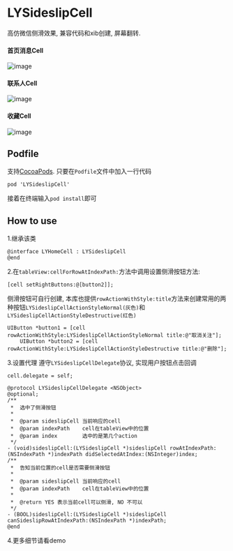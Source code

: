 # LYSideslipCell

高仿微信侧滑效果, 兼容代码和xib创建, 屏幕翻转.

#### 首页消息Cell
![image](http://oad5jrdyg.bkt.clouddn.com/LYSideslipCell_Snapshot1.gif)


#### 联系人Cell
![image](http://oad5jrdyg.bkt.clouddn.com/LYSideslipCell_Snapshot2.gif)

#### 收藏Cell
![image](http://oad5jrdyg.bkt.clouddn.com/LYSideslipCell_Snapshot3.gif)


## Podfile
支持[CocoaPods](http://cocoapods.org/). 只要在`Podfile`文件中加入一行代码

```
pod 'LYSideslipCell'
```

接着在终端输入`pod install`即可



## How to use

1.继承该类

```
@interface LYHomeCell : LYSideslipCell
@end
```

2.在`tableView:cellForRowAtIndexPath:`方法中调用设置侧滑按钮方法:

```
[cell setRightButtons:@[button2]];
```

侧滑按钮可自行创建, 本库也提供`rowActionWithStyle:title`方法来创建常用的两种按钮`LYSideslipCellActionStyleNormal(灰色)`和`LYSideslipCellActionStyleDestructive(红色)`

```
UIButton *button1 = [cell rowActionWithStyle:LYSideslipCellActionStyleNormal title:@"取消关注"];
    UIButton *button2 = [cell rowActionWithStyle:LYSideslipCellActionStyleDestructive title:@"删除"];
```

3.设置代理 遵守`LYSideslipCellDelegate`协议, 实现用户按钮点击回调

```
cell.delegate = self;
```

```
@protocol LYSideslipCellDelegate <NSObject>
@optional;
/**
 *  选中了侧滑按钮
 *
 *  @param sideslipCell 当前响应的cell
 *  @param indexPath    cell在tableView中的位置
 *  @param index        选中的是第几个action
 */
- (void)sideslipCell:(LYSideslipCell *)sideslipCell rowAtIndexPath:(NSIndexPath *)indexPath didSelectedAtIndex:(NSInteger)index;
/**
 *  告知当前位置的cell是否需要侧滑按钮
 *
 *  @param sideslipCell 当前响应的cell
 *  @param indexPath    cell在tableView中的位置
 *
 *  @return YES 表示当前cell可以侧滑, NO 不可以
 */
- (BOOL)sideslipCell:(LYSideslipCell *)sideslipCell canSideslipRowAtIndexPath:(NSIndexPath *)indexPath;
@end
```

4.更多细节请看demo
